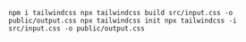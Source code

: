 ``
npm i tailwindcss
npx tailwindcss build src/input.css -o public/output.css
npx tailwindcss init
npx tailwindcss -i src/input.css -o public/output.css
``
